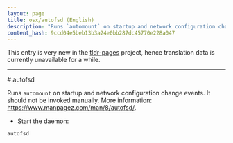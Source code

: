 ```yaml
---
layout: page
title: osx/autofsd (English)
description: "Runs `automount` on startup and network configuration change events."
content_hash: 9ccd04e5beb13b3a24e0bb287dc45770e228a047
---
```


This entry is very new in the [tldr-pages](https://github.com/tldr-pages/tldr) project, hence translation data is currently unavailable for a while.

<hr># autofsd

Runs `automount` on startup and network configuration change events.
It should not be invoked manually.
More information: <https://www.manpagez.com/man/8/autofsd/>.

- Start the daemon:

`autofsd`
